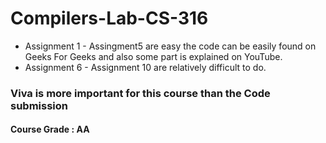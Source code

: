 ﻿# Compilers-Lab-CS-316
- Assignment 1 - Assingment5 are easy the code can be easily found on Geeks For Geeks and also some part is explained on YouTube.
- Assignment 6 - Assignment 10 are relatively difficult to do.

### Viva is more important for this course than the Code submission
#### Course Grade : AA
